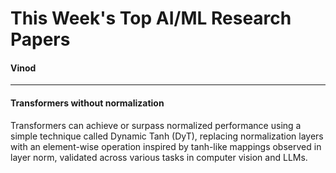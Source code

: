 
# This Week's Top AI/ML Research Papers

#### Vinod

---

#### Transformers without normalization

Transformers can achieve or surpass normalized performance using a simple technique called Dynamic Tanh (DyT), replacing normalization layers with an element-wise operation inspired by tanh-like mappings observed in layer norm, validated across various tasks in computer vision and LLMs.